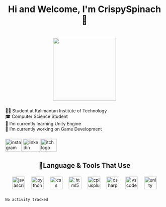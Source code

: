 <h1 align="center">Hi and Welcome, I'm CrispySpinach👋</h1>

###

<br clear="both">

<div align="center">
  <img height="200" src="https://media1.tenor.com/m/IxFEoZ_X8FYAAAAd/silent-witch-happy.gif"  />
</div>

###

<p align="left">👨‍🎓 Student at Kalimantan Institute of Technology<br>🎓  Computer Science Student<br>🌱 I’m currently learning Unity Engine<br>🔭 I’m currently working on Game Development</p>

###

<div align="left">
  <a href="https://instagram.com/anyaaa_isosta" target="_blank">
    <img src="https://raw.githubusercontent.com/maurodesouza/profile-readme-generator/master/src/assets/icons/social/instagram/default.svg" width="52" height="40" alt="instagram logo"  />
  </a>
  <a href="www.linkedin.com/in/syabani-nz" target="_blank">
    <img src="https://raw.githubusercontent.com/maurodesouza/profile-readme-generator/master/src/assets/icons/social/linkedin/default.svg" width="52" height="40" alt="linkedin logo"  />
  </a>
  <a href="https://www.youtube.com/watch?v=dQw4w9WgXcQ" target="_blank">
    <img src="https://static.itch.io/images/itchio-textless-white.svg" width="52" height="40" alt="itch logo"  />
  </a>
</div>

###

<h2 align="center">🚀Language & Tools That Use</h2>

###

<div align="center">
  <img src="https://cdn.jsdelivr.net/gh/devicons/devicon/icons/javascript/javascript-plain.svg" height="40" alt="javascript logo"  />
  <img width="12" />
  <img src="https://cdn.jsdelivr.net/gh/devicons/devicon/icons/python/python-original.svg" height="40" alt="python logo"  />
  <img width="12" />
  <img src="https://cdn.jsdelivr.net/gh/devicons/devicon/icons/css3/css3-plain.svg" height="40" alt="css logo"  />
  <img width="12" />
  <img src="https://cdn.jsdelivr.net/gh/devicons/devicon/icons/html5/html5-plain.svg" height="40" alt="html5 logo"  />
  <img width="12" />
  <img src="https://cdn.jsdelivr.net/gh/devicons/devicon/icons/cplusplus/cplusplus-plain.svg" height="40" alt="cplusplus logo"  />
  <img width="12" />
  <img src="https://cdn.jsdelivr.net/gh/devicons/devicon/icons/csharp/csharp-plain.svg" height="40" alt="csharp logo"  />
  <img width="12" />
  <img src="https://cdn.jsdelivr.net/gh/devicons/devicon/icons/vscode/vscode-original.svg" height="40" alt="vscode logo"  />
  <img width="12" />
  <img src="https://cdn.jsdelivr.net/gh/devicons/devicon/icons/unity/unity-original.svg" height="40" alt="unity logo"  />
</div>

###

<!--START_SECTION:waka-->

```txt
No activity tracked
```

<!--END_SECTION:waka-->

###
